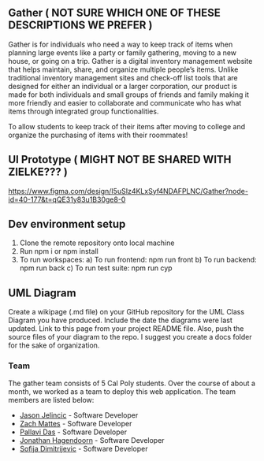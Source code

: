 ## Gather ( NOT SURE WHICH ONE OF THESE DESCRIPTIONS WE PREFER )

Gather is for individuals who need a way to keep track of items when planning large events like a party or family gathering, moving to a new house, or going on a trip. Gather is a digital inventory management website that helps maintain, share, and organize multiple people’s items. Unlike traditional inventory management sites and check-off list tools that are designed for either an individual or a larger corporation, our product is made for both individuals and small groups of friends and family making it more friendly and easier to collaborate and communicate who has what items through integrated group functionalities.

To allow students to keep track of their items after moving to college and organize the purchasing of items with their roommates!

## UI Prototype ( MIGHT NOT BE SHARED WITH ZIELKE??? )

https://www.figma.com/design/I5uSIz4KLxSyf4NDAFPLNC/Gather?node-id=40-177&t=qQE31y83u1B30ge8-0

## Dev environment setup

1. Clone the remote repository onto local machine
2. Run npm i or npm install
3. To run workspaces:
   a) To run frontend: npm run front
   b) To run backend: npm run back
   c) To run test suite: npm run cyp

## UML Diagram

Create a wikipage (.md file) on your GitHub repository for the UML Class Diagram you have produced. Include the date the diagrams were last updated. Link to this page from your project README file. Also, push the source files of your diagram to the repo. I suggest you create a docs folder for the sake of organization.

### Team

The gather team consists of 5 Cal Poly students. Over the course of about a month, we worked as a team to deploy this web application. The team members are listed below:

- [Jason Jelincic](https://www.linkedin.com/in/jasonjelincic/) - Software Developer
- [Zach Mattes](https://www.linkedin.com/in/zachmattes/) - Software Developer
- [Pallavi Das](https://www.linkedin.com/in/palldas/) - Software Developer
- [Jonathan Hagendoorn](https://www.linkedin.com/in/jonathan-t-hagendoorn/) - Software Developer
- [Sofija Dimitrijevic](https://www.linkedin.com/in/sofija-dimitrijevic-903920255/) - Software Developer
